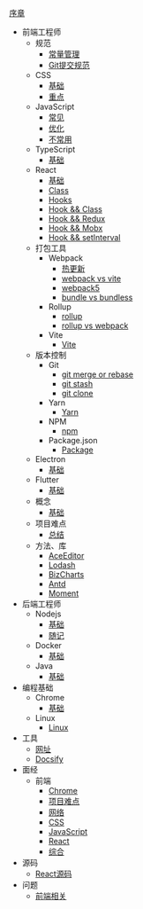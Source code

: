 [序章](/README.md)
- 前端工程师
  - 规范
    - [常量管理](/frontend/001/001rule001.md)
    - [Git提交规范](/frontend/001/001rule002.md)
  - CSS
    - [基础](frontend/002/002css001.md)
    - [重点](frontend/002/002css002.md)
  - JavaScript
    - [常见](/frontend/003/003javascript001.md)
    - [优化](/frontend/003/003javascript002.md)
    - [不常用](/frontend/003/003javascript003.md)
  - TypeScript
    - [基础](/frontend/004/004typescript.md)
  - React
    - [基础](/frontend/005/005react001.md)
    - [Class](/frontend/005/005react002.md)
    - [Hooks](/frontend/005/005react003.md)
    - [Hook && Class](/frontend/005/005react006.md)
    - [Hook && Redux](/frontend/005/005react004.md)
    - [Hook && Mobx](/frontend/005/005react005.md)
    - [Hook && setInterval](/frontend/005/005react008.md)
  - 打包工具
    - Webpack
      - [热更新](/frontend/007/007webpack001.md)
      - [webpack vs vite](/frontend/007/007webpack002.md)
      - [webpack5](/frontend/007/001webpack5.md)
      - [bundle vs bundless](/frontend/007/002bundless.md)
    - Rollup
      - [rollup](/frontend/015rollup002.md)
      - [rollup vs webpack](/frontend/015rollup001.md)
    - Vite
      - [Vite](/frontend/007/003vite.md)
  - 版本控制
    - Git
      - [git merge or rebase](/frontend/006/006git001.md)
      - [git stash](/frontend/006/006git002.md)
      - [git clone](/frontend/006/006git003.md)
    - Yarn
      - [Yarn](/frontend/003yarn.md)
    - NPM
      - [npm](/frontend/006/002npm.md)
    - Package.json
      - [Package](/frontend/006/001package001.md)
  - Electron
    - [基础](/frontend/008electron.md)
  - Flutter
    - [基础](/frontend/009flutter.md)
  - 概念
    - [基础](/frontend/010concept.md)
  - 项目难点
    - [总结](/frontend/011difficultyPoint.md)
  - 方法、库
     - [AceEditor](/frontend/012/012method001.md)
     - [Lodash](/frontend/012/012method002.md)
     - [BizCharts](/frontend/012/012method003.md)
     - [Antd](/frontend/012/012method004.md)
     - [Moment](/frontend/012/001moment.md)
- 后端工程师
  - Nodejs
    - [基础](/backend/001/001node.md)
    - [随记](/backend/001/999node.md)
  - Docker
    - [基础](/backend/002docker.md)
  - Java
    - [基础](/backend/003go.md)
- 编程基础
  - Chrome
    - [基础](/base/001chrome.md)
  - Linux
    - [Linux](/base/002linux.md)
- 工具
  - [网址](/tool/001url.md)
  - [Docsify](/tool/002docsify.md)
- 面经
  - 前端
    - [Chrome](/interview/001frontend.md)
    - [项目难点](/interview/002frontend.md)
    - [网络](/interview/003frontend.md)
    - [CSS](/interview/004frontend.md)
    - [JavaScript](/interview/005JavaScript.md)
    - [React](/interview/006frontend.md)
    - [综合](/interview/007other.md)
- 源码
  - [React源码](/frontend/005/005react007.md)
- 问题
  - [前端相关](/problem/001problem.md)
